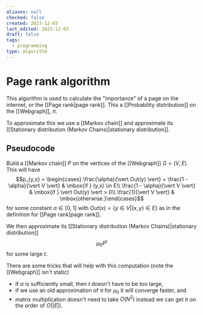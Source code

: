 ```yaml
---
aliases: null
checked: false
created: 2023-12-03
last_edited: 2023-12-03
draft: false
tags:
  - programming
type: algorithm
---
```

# Page rank algorithm

This algorithm is used to calculate the "importance" of a page on the internet, or the [[Page rank|page rank]]. This a [[Probability distribution]] on the [[Webgraph]], $\pi$.

To approximate this we use a [[Markov chain]] and approximate its [[Stationary distribution (Markov Chains)|stationary distribution]].

## Pseudocode

Build a [[Markov chain]] $P$ on the vertices of the [[Webgraph]] $G = (V, E)$. This will have
$$p_{y,x} = \begin{cases} \frac{\alpha}{\vert Out(y) \vert} + \frac{1 - \alpha}{\vert V \vert} & \mbox{if } (y,x) \in E\\ \frac{1 - \alpha}{\vert V \vert} & \mbox{if } \vert Out(y) \vert > 0\\
\frac{1}{\vert V \vert} & \mbox{otherwise.}\end{cases}$$
for some constant $\alpha \in [0,1]$ with $Out(x) = \{y \in V \vert (x,y) \in E\}$ as in the definition for [[Page rank|page rank]].

We then approximate its [[Stationary distribution (Markov Chains)|stationary distribution]]
$$\mu_0 P^t$$
for some large $t$.

There are some tricks that will help with this computation (note the [[Webgraph]] isn't static)
- if $\alpha$ is sufficiently small, then $t$ doesn't have to be too large,
- if we use an old approximation of $\pi$ for $\mu_0$ it will converge faster, and
- matrix multiplication doesn't need to take $O(N^2)$ instead we can get it on the order of $O(\vert E \vert)$.

